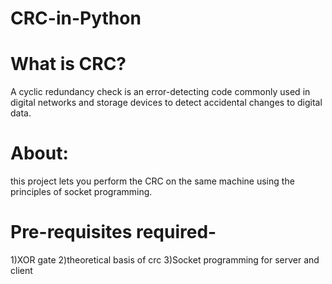 # CRC-in-Python
# What is CRC?
A cyclic redundancy check is an error-detecting code commonly used in digital networks and storage devices to detect accidental changes to digital data.

# About:
this project lets you perform the CRC on the same machine using the principles of socket programming.

# Pre-requisites required-
1)XOR gate
2)theoretical basis of crc
3)Socket programming for server and client
